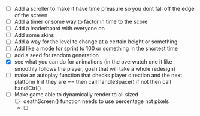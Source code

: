 - [ ] Add a scroller to make it have time preasure so you dont fall off the edge of the screen
- [ ] Add a timer or some way to factor in time to the score
- [ ] Add a leaderboard with everyone on
- [ ] Add some skins
- [ ] Add a way for the level to change at a certain height or something
- [ ] Add like a mode for sprint to 100 or something in the shortest time
- [ ] add a seed for random generation
- [x] see what you can do for animations (in the overwatch one it like smoothly follows the player, gosh that will take a whole redesign)
- [ ] make an autoplay function that checks player direction and the next platform lr if they are == then call handleSpace() if not then call handlCtrl()
- [ ] Make game able to dynamically render to all sized
  - [ ] deathScreen() function needs to use percentage not pixels
  - [ ] 